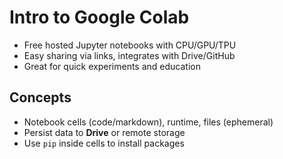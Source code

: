 # Intro to Google Colab
- Free hosted Jupyter notebooks with CPU/GPU/TPU
- Easy sharing via links, integrates with Drive/GitHub
- Great for quick experiments and education

## Concepts
- Notebook cells (code/markdown), runtime, files (ephemeral)
- Persist data to **Drive** or remote storage
- Use `pip` inside cells to install packages
